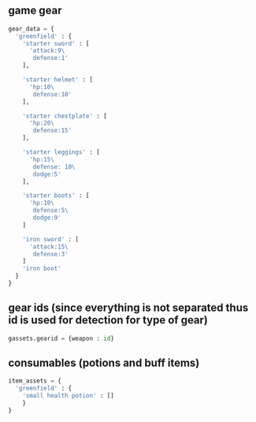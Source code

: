 ## game gear

```python
gear_data = {
  'greenfield' : {
    'starter sword' : [
      'attack:9\
       defense:1'
    ],

    'starter helmet' : [
      'hp:10\
       defense:10'
    ],

    'starter chestplate' : [
      'hp:20\
       defense:15'
    ],

    'starter leggings' : [
      'hp:15\
       defense: 10\
       dodge:5'
    ],

    'starter boots' : [
      'hp:10\
       defense:5\
       dodge:9'
    ]

    'iron sword' : [
      'attack:15\
       defense:3'
    ]
    'iron boot'
  }
}
```
## gear ids (since everything is not separated thus id is used for detection for type of gear)
```python
gassets.gearid = {weapon : id}
```

## consumables (potions and buff items)
```python
item_assets = {
  'greenfield' : {
    'small health potion' : []
    }
}



